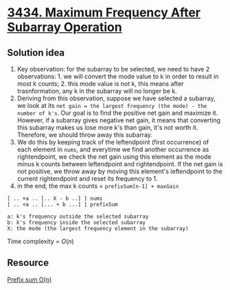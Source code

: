 # [3434. Maximum Frequency After Subarray Operation](https://leetcode.com/problems/maximum-frequency-after-subarray-operation/description/)

## Solution idea
1. Key observation: for the subarray to be selected, we need to have 2 observations: 1. we will convert the mode value to k in order to result in most k counts; 2. this mode value is not k, this means after trasnformation, any k in the subarray will no longer be k.
2. Deriving from this observation, suppose we have selected a subarray, we look at its `net gain = the largest frequency (the mode) - the number of k's`. Our goal is to find the positive net gain and maximize it. However, if a subarray gives negative net gain, it means that converting this subarray makes us lose more k's than gain, it's not worth it. Therefore, we should throw away this subarray. 
3. We do this by keeping track of the leftendpoint (first occurrence) of each element in `nums`, and everytime we find another occurrence as rightendpoint, we check the net gain using this element as the mode minus k counts between leftendpoint and rightendpoint. If the net gain is not positive, we throw away by moving this element's leftendpoint to the current rightendpoint and reset its frequency to 1.
4. in the end, the max k counts = `prefixSum[n-1] + maxGain`
```
[ .. +a .. [.. X - b ..] ] nums
[ .. +a .. [... + b ...] ] prefixSum

a: k's frequency outside the selected subarray
b: k's frequency inside the selected subarray
X: the mode (the largest frequency element in the subarray)
```

Time complexity = $O(n)$

## Resource
[Prefix sum O(n)](https://leetcode.com/problems/maximum-frequency-after-subarray-operation/solutions/6330142/python-solution-prefix-sums-o-n-beats-100-in-contest/?envType=company&envId=amazon&favoriteSlug=amazon-thirty-days)